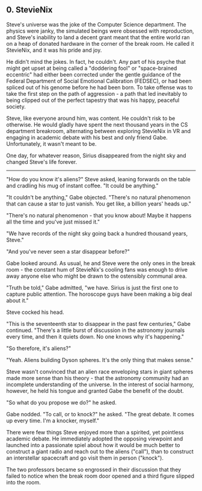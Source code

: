 ## 0. StevieNix

Steve's universe was the joke of the Computer Science department. The physics were janky, the simulated beings were obsessed with reproduction, and Steve's inability to land a decent grant meant that the entire world ran on a heap of donated hardware in the corner of the break room. He called it StevieNix, and it was his pride and joy.

He didn't mind the jokes. In fact, he couldn't. Any part of his psyche that might get upset at being called a "doddering fool" or "space-brained eccentric" had either been corrected under the gentle guidance of the Federal Department of Social Emotional Calibration (FEDSEC), or had been spliced out of his genome before he had been born. To take offense was to take the first step on the path of aggression - a path that led inevitably to being clipped out of the perfect tapestry that was his happy, peaceful society.

Steve, like everyone around him, was content. He couldn't risk to be otherwise. He would gladly have spent the next thousand years in the CS department breakroom, alternating between exploring StevieNix in VR and engaging in academic debate with his best and only friend Gabe. Unfortunately, it wasn't meant to be.

One day, for whatever reason, Sirius disappeared from the night sky and changed Steve's life forever.

---

"How do you know it's aliens?" Steve asked, leaning forwards on the table and cradling his mug of instant coffee. "It could be anything."

"It couldn't be anything," Gabe objected. "There's no natural phenomenon that can cause a star to just vanish. You get like, a billion years' heads up."

"There's no natural phenomenon - that you know about! Maybe it happens all the time and you've just missed it."

"We have records of the night sky going back a hundred thousand years, Steve."

"And you've never seen a star disappear before?"

Gabe looked around. As usual, he and Steve were the only ones in the break room - the constant hum of StevieNix's cooling fans was enough to drive away anyone else who might be drawn to the ostensibly communal area.

"Truth be told," Gabe admitted, "we have. Sirius is just the first one to capture public attention. The horoscope guys have been making a big deal about it."

Steve cocked his head.

"This is the seventeenth star to disappear in the past few centuries," Gabe continued. "There's a little burst of discussion in the astronomy journals every time, and then it quiets down. No one knows why it's happening."

"So therefore, it's aliens?"

"Yeah. Aliens building Dyson spheres. It's the only thing that makes sense."

Steve wasn't convinced that an alien race enveloping stars in giant spheres made more sense than his theory - that the astronomy community had an incomplete understanding of the universe. In the interest of social harmony, however, he held his tongue and granted Gabe the benefit of the doubt.

"So what do you propose we do?" he asked.

Gabe nodded. "To call, or to knock?" he asked. "The great debate. It comes up every time. I'm a knocker, myself."

There were few things Steve enjoyed more than a spirited, yet pointless academic debate. He immediately adopted the opposing viewpoint and launched into a passionate spiel about how it would be much better to construct a giant radio and reach out to the aliens ("call"), than to construct an interstellar spacecraft and go visit them in person ("knock").

The two professors became so engrossed in their discussion that they failed to notice when the break room door opened and a third figure slipped into the room.
